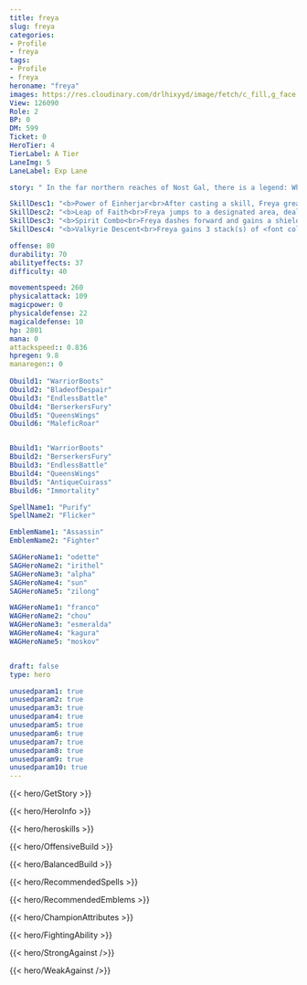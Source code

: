 ```yaml
---
title: freya
slug: freya
categories: 
- Profile 
- freya
tags: 
- Profile
- freya
heroname: "freya"
images: https://res.cloudinary.com/drlhixyyd/image/fetch/c_fill,g_face,f_auto/https://cdn2-build.mobagenie.my.id/p/images/banner/full/freya.jpg
View: 126090 
Role: 2 
BP: 0
DM: 599 
Ticket: 0 
HeroTier: 4 
TierLabel: A Tier 
LaneImg: 5
LaneLabel: Exp Lane 

story: " In the far northern reaches of Nost Gal, there is a legend: When a warrior dies on the battlefield, the goddess of war Freya will come down from heaven, kiss the spirit of the fallen, and lead it to the Temple of Heroes, where former warriors can have a new life. Freya herself is an outstanding warrior. She can both attack and defend with her sword and shield, and at a critical moment in battle she can transform into a halberd and smash the enemy formation. "

SkillDesc1: "<b>Power of Einherjar<br>After casting a skill, Freya greatly increases her ATK Speed for the next 2 basic attacks. This effect has 6 stacks at most. Freya gains a stack of <font color='#404495'>(Sacred Orb)</font> for every 2 attacks. By sacrificing different amounts of <font color='#404495'>(Sacred Orb)</font>, Freya can enhance her skills to different degrees."   
SkillDesc2: "<b>Leap of Faith<br>Freya jumps to a designated area, dealing 200<font color='#D58E1F'>( +80% Extra Physical ATK)</font> <font color='#C53535'>(Physical Damage)</font> to enemies in the area and pulling them to the center. Sacred Orb Enhancement: Consumes 1 stacks of <font color='#404495'>(Sacred Orb)</font>, increasing the damage to 150%, extending the area of effect and stunning the targets for 0.5s."   
SkillDesc3: "<b>Spirit Combo<br>Freya dashes forward and gains a shield that can absorb 160<font color='#D58E1F'>( +70% Extra Physical ATK)</font> damage, while dealing 130<font color='#D58E1F'>( +90% Total Physical ATK)</font> <font color='#C53535'>(Physical Damage)</font> to the enemies and slowing them by 30% for 0.5s. Sacred Orb Enhances: the skill can be recast in 4s at the cost of 1 <font color='#404495'>(Sacred Orb)</font> up to 4 times. Freya will swing the hammer on the <font color='#404495'>(4th cast)</font>, increasing the damage to 156<font color='#D58E1F'>( +108% Total Physical ATK)</font> and knocking the enemies airborne for 0.5s."   
SkillDesc4: "<b>Valkyrie Descent<br>Freya gains 3 stack(s) of <font color='#404495'>(Sacred Orb)</font> and enters <font color='#404495'>(Valkyrie State)</font>: Gains a shield that can absorb 600<font color='#D58E1F'>( +180% Total Physical ATK)</font> damage and increase 30 Physical Attack. Her basic attack also becomes ranged and can deal <font color='#404495'>(Splash Damage)</font>. <font color='#404495'>(Valkyrie State)</font> lasts for 10s."  

offense: 80 
durability: 70 
abilityeffects: 37 
difficulty: 40 

movementspeed: 260
physicalattack: 109
magicpower: 0
physicaldefense: 22
magicaldefense: 10
hp: 2801
mana: 0
attackspeed:: 0.836
hpregen: 9.8
manaregen:: 0
 
Obuild1: "WarriorBoots"  
Obuild2: "BladeofDespair" 
Obuild3: "EndlessBattle" 
Obuild4: "BerserkersFury" 
Obuild5: "QueensWings" 
Obuild6: "MaleficRoar" 


Bbuild1: "WarriorBoots"  
Bbuild2: "BerserkersFury" 
Bbuild3: "EndlessBattle" 
Bbuild4: "QueensWings" 
Bbuild5: "AntiqueCuirass" 
Bbuild6: "Immortality" 

SpellName1: "Purify" 
SpellName2: "Flicker"   

EmblemName1: "Assassin" 
EmblemName2: "Fighter"    

SAGHeroName1: "odette"
SAGHeroName2: "irithel"
SAGHeroName3: "alpha"
SAGHeroName4: "sun"
SAGHeroName5: "zilong"

WAGHeroName1: "franco"
WAGHeroName2: "chou"
WAGHeroName3: "esmeralda"
WAGHeroName4: "kagura"
WAGHeroName5: "moskov"


draft: false
type: hero

unusedparam1: true
unusedparam2: true
unusedparam3: true
unusedparam4: true
unusedparam5: true
unusedparam6: true
unusedparam7: true
unusedparam8: true
unusedparam9: true
unusedparam10: true
---
```



{{< hero/GetStory >}}

{{< hero/HeroInfo >}}
 
{{< hero/heroskills >}}

{{< hero/OffensiveBuild >}} 

{{< hero/BalancedBuild >}}


{{< hero/RecommendedSpells >}}  

{{< hero/RecommendedEmblems >}}   


{{< hero/ChampionAttributes >}}


{{< hero/FightingAbility >}}

{{< hero/StrongAgainst />}}

{{< hero/WeakAgainst />}}
